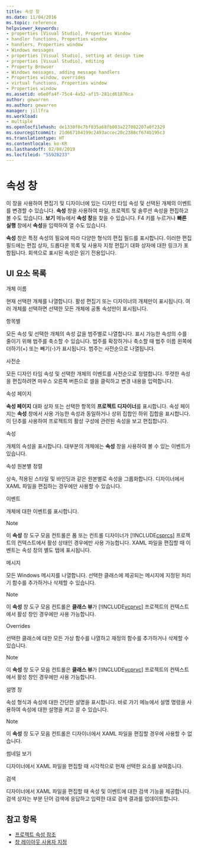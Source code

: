 ```yaml
---
title: 속성 창
ms.date: 11/04/2016
ms.topic: reference
helpviewer_keywords:
- properties [Visual Studio], Properties Window
- handler functions, Properties window
- handlers, Properties window
- Windows messages
- properties [Visual Studio], setting at design time
- properties [Visual Studio], editing
- Property Browser
- Windows messages, adding message handlers
- Properties window, overrides
- virtual functions, Properties window
- Properties window
ms.assetid: e6e0fa4f-75c4-4a52-af15-281cd61876ca
author: gewarren
ms.author: gewarren
manager: jillfra
ms.workload:
- multiple
ms.openlocfilehash: de1330f0c7bf835a68fb003a227002207a0f2329
ms.sourcegitcommit: 21d667104199c2493accec20c2388cf674b195c3
ms.translationtype: HT
ms.contentlocale: ko-KR
ms.lasthandoff: 02/08/2019
ms.locfileid: "55928233"
---
```

# <a name="properties-window"></a>속성 창
이 창을 사용하여 편집기 및 디자이너에 있는 디자인 타임 속성 및 선택된 개체의 이벤트를 변경할 수 있습니다. **속성** 창을 사용하여 파일, 프로젝트 및 솔루션 속성을 편집하고 볼 수도 있습니다. **보기** 메뉴에서 **속성 창**을 찾을 수 있습니다. F4 키를 누르거나 **빠른 실행** 창에서 **속성**을 입력하여 열 수도 있습니다.

 **속성** 창은 특정 속성의 필요에 따라 다양한 형식의 편집 필드를 표시합니다. 이러한 편집 필드에는 편집 상자, 드롭다운 목록 및 사용자 지정 편집기 대화 상자에 대한 링크가 포함됩니다. 회색으로 표시된 속성은 읽기 전용입니다.

## <a name="uielement-list"></a>UI 요소 목록
 개체 이름

 현재 선택한 개체를 나열합니다. 활성 편집기 또는 디자이너의 개체만이 표시됩니다. 여러 개체를 선택하면 선택한 모든 개체에 공통 속성만이 표시됩니다.

 항목별

 모든 속성 및 선택한 개체의 속성 값을 범주별로 나열합니다. 표시 가능한 속성의 수를 줄이기 위해 범주를 축소할 수 있습니다. 범주를 확장하거나 축소할 때 범주 이름 왼쪽에 더하기(+) 또는 빼기(-)가 표시됩니다. 범주는 사전순으로 나열됩니다.

 사전순

 모든 디자인 타임 속성 및 선택한 개체의 이벤트를 사전순으로 정렬합니다. 뚜렷한 속성을 편집하려면 마우스 오른쪽 버튼으로 셀을 클릭하고 변경 내용을 입력합니다.

 속성 페이지

 **속성 페이지** 대화 상자 또는 선택한 항목의 **프로젝트 디자이너**를 표시합니다. 속성 페이지는 **속성** 창에서 사용 가능한 속성과 동일하거나 상위 집합인 하위 집합을 표시합니다. 이 단추를 사용하여 프로젝트의 활성 구성에 관련된 속성을 보고 편집합니다.

 속성

 개체의 속성을 표시합니다. 대부분의 개체에는 **속성** 창을 사용하여 볼 수 있는 이벤트가 있습니다.

 속성 원본별 정렬

 상속, 적용된 스타일 및 바인딩과 같은 원본별로 속성을 그룹화합니다. 디자이너에서 XAML 파일을 편집하는 경우에만 사용할 수 있습니다.

 이벤트

 개체에 대한 이벤트를 표시합니다.

> [!NOTE]
> 이 **속성** 창 도구 모음 컨트롤은 폼 또는 컨트롤 디자이너가 [!INCLUDE[csprcs](../../data-tools/includes/csprcs_md.md)] 프로젝트의 컨텍스트에서 활성 상태인 경우에만 사용 가능합니다. XAML 파일을 편집할 때 이벤트는 속성 창의 별도 탭에 표시됩니다.


 메시지

 모든 Windows 메시지를 나열합니다. 선택한 클래스에 제공되는 메시지에 지정된 처리기 함수를 추가하거나 삭제할 수 있습니다.

> [!NOTE]
> 이 **속성** 창 도구 모음 컨트롤은 **클래스 뷰**가 [!INCLUDE[vcprvc](../../code-quality/includes/vcprvc_md.md)] 프로젝트의 컨텍스트에서 활성 창인 경우에만 사용 가능합니다.


 Overrides

 선택한 클래스에 대한 모든 가상 함수를 나열하고 재정의 함수를 추가하거나 삭제할 수 있습니다.

> [!NOTE]
> 이 **속성** 창 도구 모음 컨트롤은 **클래스 뷰**가 [!INCLUDE[vcprvc](../../code-quality/includes/vcprvc_md.md)] 프로젝트의 컨텍스트에서 활성 창인 경우에만 사용 가능합니다.


 설명 창

 속성 형식과 속성에 대한 간단한 설명을 표시합니다. 바로 가기 메뉴에서 설명 명령을 사용하여 속성에 대한 설명을 켜고 끌 수 있습니다.

> [!NOTE]
> 이 **속성** 창 도구 모음 컨트롤은 디자이너에서 XAML 파일을 편집할 경우에 사용할 수 없습니다.


 썸네일 보기

 디자이너에서 XAML 파일을 편집할 때 시각적으로 현재 선택한 요소를 보여줍니다.

 검색

 디자이너에서 XAML 파일을 편집할 때 속성 및 이벤트에 대한 검색 기능을 제공합니다. 검색 상자는 부분 단어 검색에 응답하고 입력한 대로 검색 결과를 업데이트합니다.

## <a name="see-also"></a>참고 항목

- [프로젝트 속성 참조](../../ide/reference/project-properties-reference.md)
- [창 레이아웃 사용자 지정](../../ide/customizing-window-layouts-in-visual-studio.md)